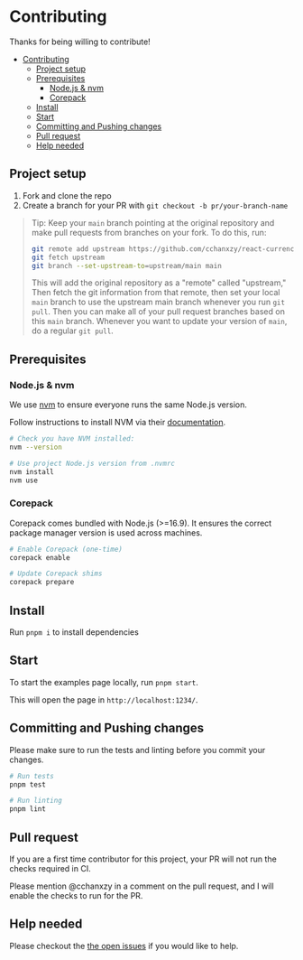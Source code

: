 # Contributing

Thanks for being willing to contribute!

- [Contributing](#contributing)
  - [Project setup](#project-setup)
  - [Prerequisites](#prerequisites)
    - [Node.js \& nvm](#nodejs--nvm)
    - [Corepack](#corepack)
  - [Install](#install)
  - [Start](#start)
  - [Committing and Pushing changes](#committing-and-pushing-changes)
  - [Pull request](#pull-request)
  - [Help needed](#help-needed)

## Project setup

1. Fork and clone the repo
2. Create a branch for your PR with `git checkout -b pr/your-branch-name`

> Tip: Keep your `main` branch pointing at the original repository and make pull
> requests from branches on your fork. To do this, run:
>
> ```bash
> git remote add upstream https://github.com/cchanxzy/react-currency-input-field.git
> git fetch upstream
> git branch --set-upstream-to=upstream/main main
> ```
>
> This will add the original repository as a "remote" called "upstream," Then
> fetch the git information from that remote, then set your local `main` branch
> to use the upstream main branch whenever you run `git pull`. Then you can make
> all of your pull request branches based on this `main` branch. Whenever you
> want to update your version of `main`, do a regular `git pull`.

## Prerequisites

### Node.js & nvm

We use [nvm](https://github.com/nvm-sh/nvm) to ensure everyone runs the same Node.js version.

Follow instructions to install NVM via their [documentation](https://github.com/nvm-sh/nvm?tab=readme-ov-file#installing-and-updating).

```bash
# Check you have NVM installed:
nvm --version

# Use project Node.js version from .nvmrc
nvm install
nvm use
```

### Corepack

Corepack comes bundled with Node.js (>=16.9).
It ensures the correct package manager version is used across machines.

```bash
# Enable Corepack (one-time)
corepack enable

# Update Corepack shims
corepack prepare
```

## Install

Run `pnpm i` to install dependencies

## Start

To start the examples page locally, run `pnpm start`.

This will open the page in `http://localhost:1234/`.

## Committing and Pushing changes

Please make sure to run the tests and linting before you commit your changes.

```bash
# Run tests
pnpm test

# Run linting
pnpm lint
```

## Pull request

If you are a first time contributor for this project, your PR will not run the checks required in CI.

Please mention @cchanxzy in a comment on the pull request, and I will enable the checks to run for the PR.

## Help needed

Please checkout the [the open issues](https://github.com/cchanxzy/react-currency-input-field/issues) if you would like to help.
